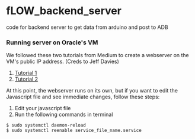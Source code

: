# fLOW_backend_server
code for backend server to get data from arduino and post to ADB

### Running server on Oracle's VM
We followed these two tutorials from Medium to create a webserver on the VM's public IP address. (Creds to Jeff Davies)
1. [Tutorial 1](https://medium.com/oracledevs/getting-started-with-oracle-cloud-infrastructure-6b048dad480c)
2. [Tutorial 2](https://medium.com/oracledevs/automatically-starting-your-web-server-2b7b793dfcb4)

At this point, the webserver runs on its own, but if you want to edit the Javascript file and see immediate changes, follow these steps:

1. Edit your javascript file
2. Run the following commands in terminal
  ```
  $ sudo systemctl daemon-reload
  $ sudo systemctl reenable service_file_name.service
  ```
